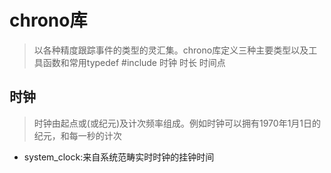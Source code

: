 # chrono库
> 以各种精度跟踪事件的类型的灵汇集。chrono库定义三种主要类型以及工具函数和常用typedef
> #include <chrono>
> 时钟
> 时长
> 时间点

## 时钟
> 时钟由起点或(或纪元)及计次频率组成。例如时钟可以拥有1970年1月1日的纪元，和每一秒的计次

* system_clock:来自系统范畴实时时钟的挂钟时间

